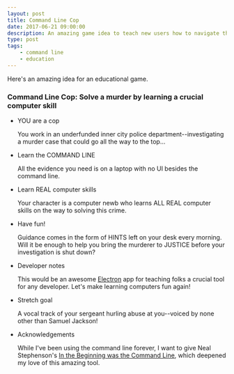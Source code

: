```yaml
---
layout: post
title: Command Line Cop
date: 2017-06-21 09:00:00
description: An amazing game idea to teach new users how to navigate the command line.
type: post
tags:
    - command line
    - education
---
```


Here's an amazing idea for an educational game.

### Command Line Cop: Solve a murder by learning a crucial computer skill

+ YOU are a cop

    You work in an underfunded inner city police department--investigating a murder case that could go all the way to the top...

+ Learn the COMMAND LINE

    All the evidence you need is on a laptop with no UI besides the command line.

+ Learn REAL computer skills

    Your character is a computer newb who learns ALL REAL computer skills on the way to solving this crime.

+ Have fun!

    Guidance comes in the form of HINTS left on your desk every morning. Will it be enough to help you bring the murderer to JUSTICE before your investigation is shut down?

+ Developer notes

    This would be an awesome [Electron](https://github.com/electron/electron) app for teaching folks a crucial tool for any developer. Let's make learning computers fun again!

+ Stretch goal

    A vocal track of your sergeant hurling abuse at you--voiced by none other than Samuel Jackson!

+ Acknowledgements

    While I've been using the command line forever, I want to give Neal Stephenson's [In the Beginning was the Command Line](http://www.cryptonomicon.com/beginning.html), which deepened my love of this amazing tool.
